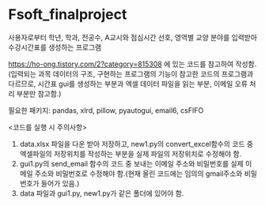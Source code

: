 # Fsoft_finalproject
사용자로부터 학년, 학과, 전공수, A교시와 점심시간 선호, 영역별 교양 분야를 입력받아 수강시간표를 생성하는 프로그램

https://ho-ong.tistory.com/2?category=815308 에 있는 코드를 참고하여 작성함.
(입력되는 과목 데이터의 구조, 구현하는 프로그램의 기능이 참고한 코드의 프로그램과 다르므로, 시간표 gui를 생성하는 부분과 엑셀 데이터 파일을 읽는 부분, 이메일 오류 처리 부분만 참고함.)

필요한 패키지: pandas, xlrd, pillow, pyautogui, email6, csFIFO

<코드를 실행 시 주의사항>
1. data.xlsx 파일을 다운 받아 저장하고, new1.py의 convert_excel함수의 코드 중 엑셀파일의 저장위치를 작성하는 부분을 실제 파일의 저장위치로 수정해야 함.
2. gui1.py의 send_email 함수의 코드 중 보내는 이메일 주소와 비밀번호를 실제 이메일 주소와 비밀번호로 수정해야 함.(현재 올린 코드에는 임의의 gmail주소와 비밀번호가 들어가 있음.)
3. data 파일과 gui1.py, new1.py가 같은 폴더에 있어야 함.

